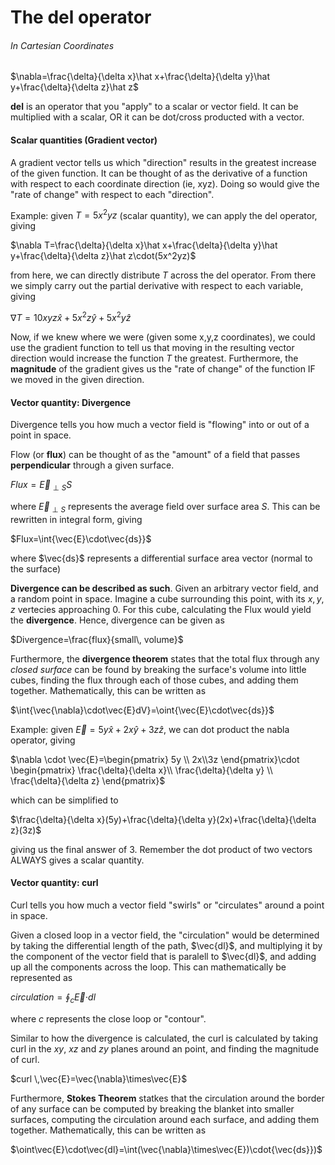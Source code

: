 # The del operator

###### In Cartesian Coordinates

$\nabla=\frac{\delta}{\delta x}\hat x+\frac{\delta}{\delta y}\hat y+\frac{\delta}{\delta z}\hat z$

**del** is an operator that you "apply" to a scalar or vector field. 
It can be multiplied with a scalar, OR it can be dot/cross producted with a 
vector. 

#### Scalar quantities (Gradient vector)

A gradient vector tells us which "direction" results in the greatest increase
of the given function. 
It can be thought of as the derivative of a function with respect to each 
coordinate direction (ie, xyz). Doing so would give the "rate of change" with
respect to each "direction". 

Example: given $T=5x^2yz$ (scalar quantity), we can apply the del operator, 
giving

$\nabla T=\frac{\delta}{\delta x}\hat x+\frac{\delta}{\delta y}\hat y+\frac{\delta}{\delta z}\hat z\cdot(5x^2yz)$

from here, we can directly distribute $T$ across the del operator. 
From there we simply carry out the partial derivative with respect to each 
variable, giving

$\nabla T=10xyz \hat x+5x^2z \hat y+5x^2y \hat z$

Now, if we knew where we were (given some x,y,z coordinates), we could use the 
gradient function to tell us that moving in the resulting vector direction would
increase the function $T$ the greatest. 
Furthermore, the **magnitude** of the gradient gives us the "rate of change" 
of the function IF we moved in the given direction.

#### Vector quantity: Divergence

Divergence tells you how much a vector field is "flowing" into or out of 
a point in space. 

Flow (or **flux**) can be thought of as the "amount" of a field that passes
**perpendicular** through a given surface. 

$Flux=\vec{E}_{\perp S}S$

where $\vec{E}_{\perp S}$ represents the average field over surface area $S$.
This can be rewritten in integral form, giving

$Flux=\int{\vec{E}\cdot\vec{ds}}$ 

where $\vec{ds}$ represents a differential surface area vector 
(normal to the surface)

**Divergence can be described as such**. Given an arbitrary vector field, and
a random point in space. Imagine a cube surrounding this point, with its $x,y,z$
vertecies approaching 0. For this cube, calculating the Flux would yield the
**divergence**. Hence, divergence can be given as 

$Divergence=\frac{flux}{small\, volume}$

Furthermore, the **divergence theorem** states that the total flux through any 
_closed surface_ can be found by breaking the surface's volume into little
cubes, finding the flux through each of those cubes, and adding them together.
Mathematically, this can be written as 

$\int{\vec{\nabla}\cdot\vec{E}dV}=\oint{\vec{E}\cdot\vec{ds}}$


Example: given $\vec{E}=5y\hat x+2x\hat y+3z\hat z$, we can dot product the nabla
operator, giving

$\nabla \cdot \vec{E}=\begin{pmatrix} 5y \\ 2x\\3z \end{pmatrix}\cdot \begin{pmatrix} \frac{\delta}{\delta x}\\ \frac{\delta}{\delta y} \\ \frac{\delta}{\delta z} \end{pmatrix}$

which can be simplified to 

$\frac{\delta}{\delta x}(5y)+\frac{\delta}{\delta y}(2x)+\frac{\delta}{\delta z}(3z)$

giving us the final answer of $3$. Remember the dot product of two vectors 
ALWAYS gives a scalar quantity. 

#### Vector quantity: curl 
Curl tells you how much a vector field "swirls" or "circulates" around a point 
in space. 

Given a closed loop in a vector field, the "circulation" would be determined
by taking the differential length of the path, $\vec{dl}$, and multiplying 
it by the component of the vector field that is paralell to $\vec{dl}$, and 
adding up all the components across the loop. This can mathematically be
represented as

$circulation=\oint_c{\vec{E}\cdot}{dl}$

where $c$ represents the close loop or "contour".

Similar to how the divergence is calculated, the curl is calculated by taking
curl in the $xy$, $xz$ and $zy$ planes around an point, and finding the 
magnitude of curl. 

$curl \,\vec{E}=\vec{\nabla}\times\vec{E}$

Furthermore, **Stokes Theorem** statkes that the circulation around the border 
of any surface can be computed by breaking the blanket into smaller surfaces, 
computing the circulation around each surface, and adding them together. 
Mathematically, this can be written as 

$\oint\vec{E}\cdot\vec{dl}=\int(\vec{\nabla}\times\vec{E})\cdot{\vec{ds}})$


